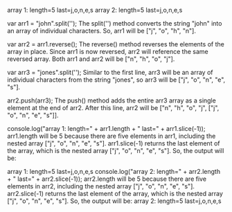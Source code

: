 array 1: length=5 last=j,o,n,e,s array 2: length=5 last=j,o,n,e,s

var arr1 = "john".split(''); The split('') method converts the string "john" into an array of individual characters. So, arr1 will be ["j", "o", "h", "n"].

var arr2 = arr1.reverse(); The reverse() method reverses the elements of the array in place. Since arr1 is now reversed, arr2 will reference the same reversed array. Both arr1 and arr2 will be ["n", "h", "o", "j"].

var arr3 = "jones".split(''); Similar to the first line, arr3 will be an array of individual characters from the string "jones", so arr3 will be ["j", "o", "n", "e", "s"].

arr2.push(arr3); The push() method adds the entire arr3 array as a single element at the end of arr2. After this line, arr2 will be ["n", "h", "o", "j", ["j", "o", "n", "e", "s"]].

console.log("array 1: length=" + arr1.length + " last=" + arr1.slice(-1)); arr1.length will be 5 because there are five elements in arr1, including the nested array ["j", "o", "n", "e", "s"]. arr1.slice(-1) returns the last element of the array, which is the nested array ["j", "o", "n", "e", "s"]. So, the output will be:

array 1: length=5 last=j,o,n,e,s console.log("array 2: length=" + arr2.length + " last=" + arr2.slice(-1)); arr2.length will be 5 because there are five elements in arr2, including the nested array ["j", "o", "n", "e", "s"]. arr2.slice(-1) returns the last element of the array, which is the nested array ["j", "o", "n", "e", "s"]. So, the output will be: array 2: length=5 last=j,o,n,e,s